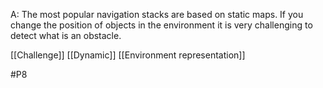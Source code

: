 A: The most popular navigation stacks are based on static maps. If you change the position of objects in the environment it is very challenging to detect what is an obstacle.

[[Challenge]]
[[Dynamic]]
[[Environment representation]]

#P8 